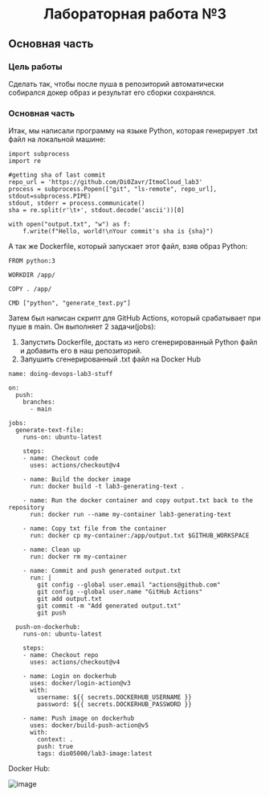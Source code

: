 <h1 align="center">Лабораторная работа №3</h1>
<h2> Основная часть </h2>
<h3> Цель работы </h3>

Сделать так, чтобы после пуша в репозиторий автоматически собирался докер образ
и результат его сборки сохранялся.
### Основная часть

Итак, мы написали программу на языке Python, которая генерирует .txt файл на локальной машине: 

```
import subprocess
import re

#getting sha of last commit
repo_url = 'https://github.com/Di0Zavr/ItmoCloud_lab3'
process = subprocess.Popen(["git", "ls-remote", repo_url], stdout=subprocess.PIPE)
stdout, stderr = process.communicate()
sha = re.split(r'\t+', stdout.decode('ascii'))[0]

with open("output.txt", "w") as f:
	f.write(f"Hello, world!\nYour commit's sha is {sha}")

```

А так же Dockerfile, который запускает этот файл, взяв образ Python:

```
FROM python:3

WORKDIR /app/

COPY . /app/

CMD ["python", "generate_text.py"]
```
Затем был написан скрипт для GitHub Actions, который срабатывает при пуше в main. Он выполняет 2 задачи(jobs):

1. Запустить Dockerfile, достать из него сгенерированный Python файл и добавить его в наш репозиторий.
2. Запушить сгенерированный .txt файл на Docker Hub

```
name: doing-devops-lab3-stuff

on:
  push:
    branches:
      - main

jobs:
  generate-text-file:
    runs-on: ubuntu-latest

    steps:
    - name: Checkout code
      uses: actions/checkout@v4

    - name: Build the docker image
      run: docker build -t lab3-generating-text .

    - name: Run the docker container and copy output.txt back to the repository
      run: docker run --name my-container lab3-generating-text

    - name: Copy txt file from the container
      run: docker cp my-container:/app/output.txt $GITHUB_WORKSPACE

    - name: Clean up
      run: docker rm my-container

    - name: Commit and push generated output.txt
      run: |
        git config --global user.email "actions@github.com"
        git config --global user.name "GitHub Actions"
        git add output.txt
        git commit -m "Add generated output.txt"
        git push

  push-on-dockerhub:
    runs-on: ubuntu-latest

    steps:
    - name: Checkout repo
      uses: actions/checkout@v4

    - name: Login on dockerhub
      uses: docker/login-action@v3
      with:
        username: ${{ secrets.DOCKERHUB_USERNAME }}
        password: ${{ secrets.DOCKERHUB_PASSWORD }}

    - name: Push image on dockerhub
      uses: docker/build-push-action@v5
      with:
        context: .
        push: true
        tags: dio05000/lab3-image:latest
```

 Docker Hub:
 
![image](https://github.com/Di0Zavr/itmo_cloud_2023/assets/42793074/72a9cee7-f579-4e84-972b-abf27fd7ca06)

